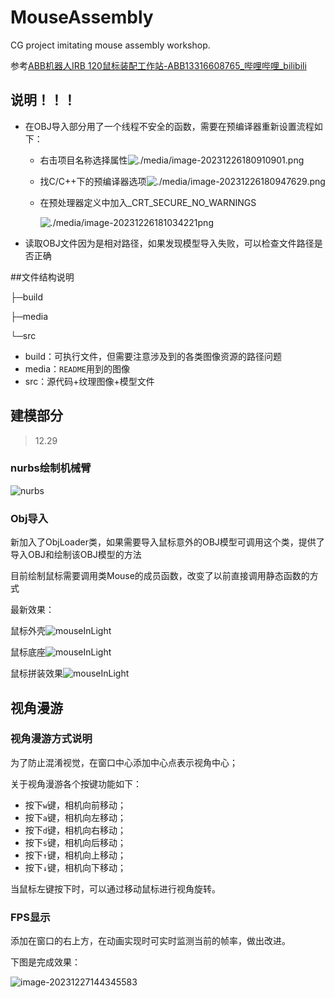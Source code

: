 # MouseAssembly
CG project imitating mouse assembly workshop.

参考[ABB机器人IRB 120鼠标装配工作站-ABB13316608765_哔哩哔哩_bilibili](https://www.bilibili.com/video/BV1W64y1u7LL/?spm_id_from=333.1007.top_right_bar_window_history.content.click&vd_source=354c3e5aed42e0fa3fff228c9fee5f31)

## 说明！！！

+ 在OBJ导入部分用了一个线程不安全的函数，需要在预编译器重新设置流程如下：

  + 右击项目名称选择属性![./media/image-20231226180910901.png](./media/image-20231226180910901.png)

  + 找C/C++下的预编译器选项![./media/image-20231226180947629.png](./media/image-20231226180947629.png)

  + 在预处理器定义中加入_CRT_SECURE_NO_WARNINGS

    ![./media/image-20231226181034221png](./media/image-20231226181034221.png)

+ 读取OBJ文件因为是相对路径，如果发现模型导入失败，可以检查文件路径是否正确



##文件结构说明

├─build

├─media

└─src

- build：可执行文件，但需要注意涉及到的各类图像资源的路径问题
- media：`README`用到的图像
- src：源代码+纹理图像+模型文件

## 建模部分

> 12.29

### nurbs绘制机械臂

![nurbs](./media/nurbs.png)

### Obj导入

新加入了ObjLoader类，如果需要导入鼠标意外的OBJ模型可调用这个类，提供了导入OBJ和绘制该OBJ模型的方法

目前绘制鼠标需要调用类Mouse的成员函数，改变了以前直接调用静态函数的方式



最新效果：

鼠标外壳![mouseInLight](./media/OBJ_mouse_tip.png)

鼠标底座![mouseInLight](./media/OBJ_mouse_base.png)

鼠标拼装效果![mouseInLight](./media/OBJ_mouse_whole.png)

## 视角漫游

### 视角漫游方式说明

为了防止混淆视觉，在窗口中心添加中心点表示视角中心；

关于视角漫游各个按键功能如下：

* 按下`w`键，相机向前移动；
* 按下`a`键，相机向左移动；
* 按下`d`键，相机向右移动；
* 按下`s`键，相机向后移动；
* 按下`↑`键，相机向上移动；
* 按下`↓`键，相机向下移动；

当鼠标左键按下时，可以通过移动鼠标进行视角旋转。

### FPS显示

添加在窗口的右上方，在动画实现时可实时监测当前的帧率，做出改进。

下图是完成效果：

![image-20231227144345583](./media/image-20231227144345583.png)

